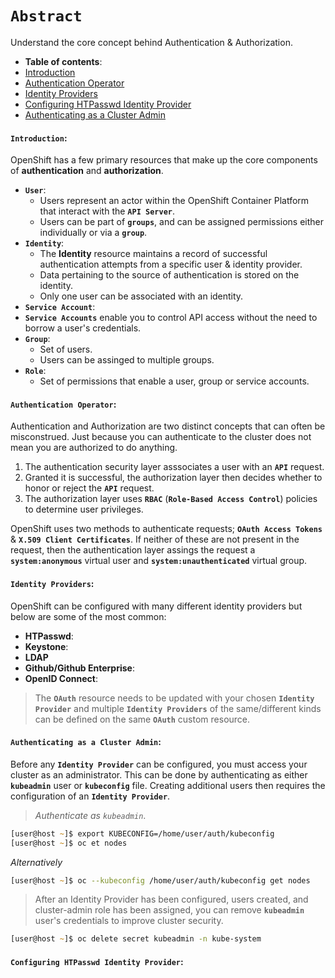 # **`Abstract`**

Understand the core concept behind Authentication & Authorization.
-  **Table of contents**:
  - [Introduction](#introduction)
  - [Authentication Operator](#authentication-operator)
  - [Identity Providers](#identity-providers)
  - [Configuring HTPasswd Identity Provider](#identity-providers)
  - [Authenticating as a Cluster Admin](#authenticating-as-as-cluster-admin)
#### **`Introduction`**:
OpenShift has a few primary resources that make up the core components of **authentication** and **authorization**.
- **`User`**:
  - Users represent an actor within the OpenShift Container Platform that interact with the **`API Server`**. 
  - Users can be part of **`groups`**, and can be assigned permissions either individually or via a **`group`**.
- **`Identity`**:
  - The **Identity** resource maintains a record of successful authentication attempts from a specific user & identity provider.
  - Data pertaining to the source of authentication is stored on the identity.
  - Only one user can be associated with an identity. 
- **`Service Account`**:
 - **`Service Accounts`** enable you to control API access without the need to borrow a user's credentials.
- **`Group`**:
  - Set of users.
  - Users can be assinged to multiple groups.
- **`Role`**:
  - Set of permissions that enable a user, group or service accounts.
#### **`Authentication Operator`**:
Authentication and Authorization are two distinct concepts that can often be misconstrued. Just because you can authenticate to the cluster does not mean you are authorized to do anything. 
1. The authentication security layer asssociates a user with an **`API`** request. 
2. Granted it is successful, the authorization layer then decides whether to honor or reject the **`API`** request.
3. The authorization layer uses **`RBAC`** (**`Role-Based Access Control`**) policies to determine user privileges.

OpenShift uses two methods to authenticate requests; **`OAuth Access Tokens`** & **`X.509 Client Certificates`**. If neither of these are not present in the request, then the authentication layer assings the request a **`system:anonymous`** virtual user and **`system:unauthenticated`** virtual group.
#### **`Identity Providers`**:
OpenShift can be configured with many different identity providers but below are some of the most common:
- **HTPasswd**:
- **Keystone**:
- **LDAP**
- **Github/Github Enterprise**:
- **OpenID Connect**:

> The **`OAuth`** resource needs to be updated with your chosen **`Identity Provider`** and multiple **`Identity Providers`** of the same/different kinds can be defined on the same **`OAuth`** custom resource.
#### **`Authenticating as a Cluster Admin`**:

Before any **`Identity Provider`** can be configured, you must access your cluster as an administrator. This can be done by authenticating as either **`kubeadmin`** user or **`kubeconfig`** file. Creating additional users then requires the configuration of an **`Identity Provider`**.
> *Authenticate as `kubeadmin`*.

```zsh
[user@host ~]$ export KUBECONFIG=/home/user/auth/kubeconfig
[user@host ~]$ oc et nodes

```
 *Alternatively*
```zsh
[user@host ~]$ oc --kubeconfig /home/user/auth/kubeconfig get nodes
 ```
 > After an Identity Provider has been configured, users created, and cluster-admin role has been assigned, you can remove **`kubeadmin`** user's credentials to improve cluster security.

```zsh
[user@host ~]$ oc delete secret kubeadmin -n kube-system
```
#### **`Configuring HTPasswd Identity Provider`**:















